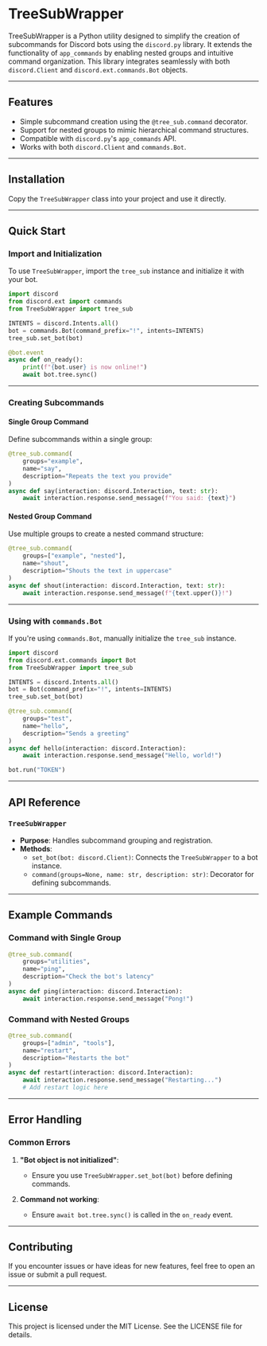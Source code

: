 # TreeSubWrapper

TreeSubWrapper is a Python utility designed to simplify the creation of subcommands for Discord bots using the `discord.py` library. It extends the functionality of `app_commands` by enabling nested groups and intuitive command organization. This library integrates seamlessly with both `discord.Client` and `discord.ext.commands.Bot` objects.

---

## Features

- Simple subcommand creation using the `@tree_sub.command` decorator.
- Support for nested groups to mimic hierarchical command structures.
- Compatible with `discord.py`'s `app_commands` API.
- Works with both `discord.Client` and `commands.Bot`.

---

## Installation

Copy the `TreeSubWrapper` class into your project and use it directly.

---

## Quick Start

### Import and Initialization

To use `TreeSubWrapper`, import the `tree_sub` instance and initialize it with your bot.

```python
import discord
from discord.ext import commands
from TreeSubWrapper import tree_sub

INTENTS = discord.Intents.all()
bot = commands.Bot(command_prefix="!", intents=INTENTS)
tree_sub.set_bot(bot)

@bot.event
async def on_ready():
    print(f"{bot.user} is now online!")
    await bot.tree.sync()
```

---

### Creating Subcommands

#### Single Group Command

Define subcommands within a single group:

```python
@tree_sub.command(
    groups="example",
    name="say",
    description="Repeats the text you provide"
)
async def say(interaction: discord.Interaction, text: str):
    await interaction.response.send_message(f"You said: {text}")
```

#### Nested Group Command

Use multiple groups to create a nested command structure:

```python
@tree_sub.command(
    groups=["example", "nested"],
    name="shout",
    description="Shouts the text in uppercase"
)
async def shout(interaction: discord.Interaction, text: str):
    await interaction.response.send_message(f"{text.upper()}!")
```

---

### Using with `commands.Bot`

If you're using `commands.Bot`, manually initialize the `tree_sub` instance.

```python
import discord
from discord.ext.commands import Bot
from TreeSubWrapper import tree_sub

INTENTS = discord.Intents.all()
bot = Bot(command_prefix="!", intents=INTENTS)
tree_sub.set_bot(bot)

@tree_sub.command(
    groups="test",
    name="hello",
    description="Sends a greeting"
)
async def hello(interaction: discord.Interaction):
    await interaction.response.send_message("Hello, world!")

bot.run("TOKEN")
```

---

## API Reference

### `TreeSubWrapper`

- **Purpose**: Handles subcommand grouping and registration.
- **Methods**:
  - `set_bot(bot: discord.Client)`: Connects the `TreeSubWrapper` to a bot instance.
  - `command(groups=None, name: str, description: str)`: Decorator for defining subcommands.

---

## Example Commands

### Command with Single Group
```python
@tree_sub.command(
    groups="utilities",
    name="ping",
    description="Check the bot's latency"
)
async def ping(interaction: discord.Interaction):
    await interaction.response.send_message("Pong!")
```

### Command with Nested Groups
```python
@tree_sub.command(
    groups=["admin", "tools"],
    name="restart",
    description="Restarts the bot"
)
async def restart(interaction: discord.Interaction):
    await interaction.response.send_message("Restarting...")
    # Add restart logic here
```

---

## Error Handling

### Common Errors

1. **"Bot object is not initialized"**:
   - Ensure you use `TreeSubWrapper.set_bot(bot)` before defining commands.

2. **Command not working**:
   - Ensure `await bot.tree.sync()` is called in the `on_ready` event.

---

## Contributing

If you encounter issues or have ideas for new features, feel free to open an issue or submit a pull request.

---

## License

This project is licensed under the MIT License. See the LICENSE file for details.
